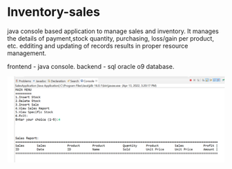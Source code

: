 # Inventory-sales 

java console based application to manage sales and inventory. It manages the details of payment,stock quantity, purchasing, loss/gain per product, etc.
edditing and updating of records results in proper resource management.

frontend - java console.
backend - sql oracle o9 database.

<div>
  <img src="images/img.png" style="height:200px, width:150px"> </img>
</div>
